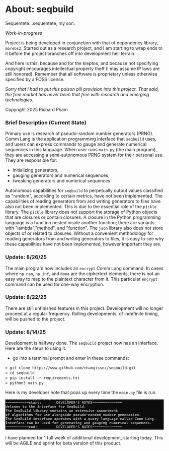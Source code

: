 # About: seqbuild 

Sequentete...sequentete, my son. 

*Work-in-progress* 

Project is being developed in conjunction with 
that of dependency library, `morebs2`. Started out 
as a research project, and I am starting to wrap 
ends to it before the project branches off into 
development hell terrain. 

And here is this, because and for the 
kleptos, and because not specifying 
copyright encourages intellectual 
property theft (I may assume IP laws 
are still honored). Remember that all 
software is proprietary unless otherwise 
specified by a FOSS license. 

*Sorry that I had to put this poison pill provision into this project.*
*That said, the free market has never been that free with research and*
*emerging technologies.*

Copyright 2025 Richard Pham 

### Brief Description (Current State)  

Primary use is research of pseudo-random number generators (PRNG). 
Comm Lang is the application programming interface that `seqbuild` uses, 
and users can express commands to gauge and generate numerical sequences 
in this language. When user runs `main.py` (the main program), they are 
accessing a semi-autonomous PRNG system for their personal use. They are 
responsible for: 
- initializing generators,  
- gauging generators and numerical sequences,  
- tweaking generators and numerical sequences.  

Autonomous capabilities for `seqbuild` to perpetually output values classified 
as "random", according to certain metrics, have not been implemented. The capabilities 
of reading generators from and writing generators to files have also not been 
implemented. This is due to the essential role of the `pickle` library. The 
`pickle` library does not support the storage of Python objects that are closures 
or contain closures. A closure in the Python programming language is a function nested 
inside another function; there are variants with "lambda","method", and "function". 
The `json` library also does not store objects of or related to closures. Without a 
convenient methodology for reading generators from and writing generators to files, 
it is easy to see why these capabilities have not been implemented, however important 
they are. 

### Update: 8/26/25  

The main program now includes an `encrypt` Comm Lang command. In cases where `np.nan`, 
`np.inf`, and `None` are the ciphertext elements, there is not an easy way to map to the 
plaintext character from it. This particular `encrypt` command can be used for 
one-way encryption.

### Update: 8/22/25  

There are still unfinished features in this project. Development will no 
longer proceed at a regular frequency. Rolling developments, of indefinite 
timing, will be pushed to the project.

### Update: 8/14/25

Development is halfway done. The `seqbuild` project now has an interface. 
Here are the steps to using it. 
- go into a terminal prompt and enter in these commands: 
```
> git clone https://www.github.com/changissnz/seqbuild.git 
> cd seqbuild 
> pip install -r requirements.txt
> python3 main.py 
```

Here is my developer note that pops up every time the `main.py` file 
is run. 

![Local Image](2025-08-14__developer_note.png)  

I have planned for 1 full week of additional development, starting today. 
This will be AGILE end sprint for beta version of this product. 